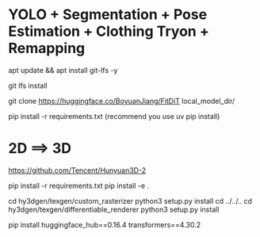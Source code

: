 

# YOLO + Segmentation + Pose Estimation + Clothing Tryon + Remapping

apt update && apt install git-lfs -y

git lfs install

git clone https://huggingface.co/BoyuanJiang/FitDiT local_model_dir/

pip install -r requirements.txt (recommend you use uv pip install)

# 2D ==> 3D

https://github.com/Tencent/Hunyuan3D-2

pip install -r requirements.txt
pip install -e .

cd hy3dgen/texgen/custom_rasterizer
python3 setup.py install
cd ../../..
cd hy3dgen/texgen/differentiable_renderer
python3 setup.py install

pip install huggingface_hub==0.16.4 transformers==4.30.2

